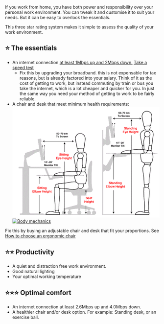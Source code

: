 If you work from home, you have both power and responsibility over your personal work environment. You can tweak it and customise it to suit your needs. But it can be easy to overlook the essentials.

This three star rating system makes it simple to assess the quality of your work environment.

## ⭐️ The essentials

* An internet connection [at least 1Mbps up and 2Mbps down.](https://support.google.com/plus/answer/1216376?hl=en) [Take a speed test](http://www.speedtest.net/)
  * Fix this by upgrading your broadband. this is not expensable for tax reasons, but is already factored into your salary. Think of it as the cost of getting to work, but instead commuting by train or bus you take the internet, which is a lot cheaper and quicker for you. In just the same way you need your method of getting to work to be fairly reliable.
* A chair and desk that meet minimum health requirements:
[![Office ergonomics](/assets/office-ergonomic-workstation-diagrams.gif)](/assets/office-ergonomic-workstation-diagrams.gif) [![Body mechanics](/assets/stretching-wellness-exercises/body-mechanics.png)](/assets/body-mechanics.png)

Fix this by buying an adjustable chair and desk that fit your proportions. See [How to choose an ergonomic chair](http://www.wikihow.com/Choose-an-Ergonomic-Office-Chair) 

## ⭐️⭐️ Productivity

* A quiet and distraction free work environment.
* Good natural lighting
* Your optimal working temperature

## ⭐️⭐️⭐️ Optimal comfort

* An internet connection at least 2.6Mbps up and 4.0Mbps down.
* A healthier chair and/or desk option. For example: Standing desk, or an exercise ball.

